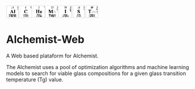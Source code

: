<img src="https://github.com/ealcobaca/alchemist-web/blob/master/frontend/src/assets/images/logo/logo-alchemist-periodic-table.png" alt="drawing" width="250"/>

Alchemist-Web
=============

A Web based plataform for Alchemist.

The Alchemist uses a pool of optimization algorithms and machine learning models to search for viable glass compositions for a given glass
transition temperature (Tg) value.
